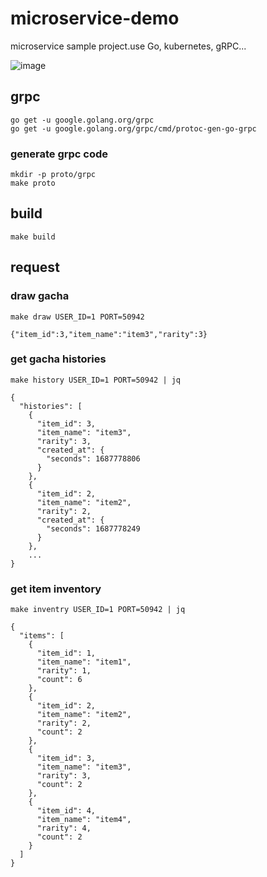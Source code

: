 # microservice-demo
microservice sample project.use Go, kubernetes, gRPC...

![image](https://github.com/JY8752/microservice-demo/assets/58534052/e33a54c9-f5d3-4671-bb3d-17861bc101e9)

## grpc

```
go get -u google.golang.org/grpc
go get -u google.golang.org/grpc/cmd/protoc-gen-go-grpc
```

### generate grpc code

```
mkdir -p proto/grpc
make proto
```

## build

```
make build
```

## request

### draw gacha

```
make draw USER_ID=1 PORT=50942

{"item_id":3,"item_name":"item3","rarity":3}
```

### get gacha histories

```
make history USER_ID=1 PORT=50942 | jq

{
  "histories": [
    {
      "item_id": 3,
      "item_name": "item3",
      "rarity": 3,
      "created_at": {
        "seconds": 1687778806
      }
    },
    {
      "item_id": 2,
      "item_name": "item2",
      "rarity": 2,
      "created_at": {
        "seconds": 1687778249
      }
    },
    ...
}
```

### get item inventory

```
make inventry USER_ID=1 PORT=50942 | jq

{
  "items": [
    {
      "item_id": 1,
      "item_name": "item1",
      "rarity": 1,
      "count": 6
    },
    {
      "item_id": 2,
      "item_name": "item2",
      "rarity": 2,
      "count": 2
    },
    {
      "item_id": 3,
      "item_name": "item3",
      "rarity": 3,
      "count": 2
    },
    {
      "item_id": 4,
      "item_name": "item4",
      "rarity": 4,
      "count": 2
    }
  ]
}
```
